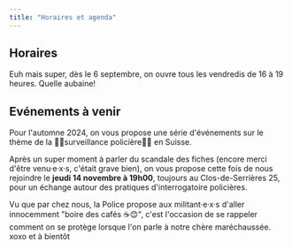 ```yaml
---
title: "Horaires et agenda"
---
```


## Horaires

Euh mais super, dès le 6 septembre, on ouvre tous les vendredis de 16 à 19 heures. Quelle aubaine!

## Evénements à venir
Pour l'automne 2024, on vous propose une série d'événements sur le thème de la 👮‍♀️surveillance policière👮‍♀️ en Suisse. 

Après un super moment à parler du scandale des fiches (encore merci d'être venu·e·x·s, c'était grave bien), on vous propose cette fois de nous rejoindre le **jeudi 14 novembre à 19h00**, toujours au Clos-de-Serrières 25, pour un échange autour des pratiques d'interrogatoire policières. 

Vu que par chez nous, la Police propose aux militant·e·x·s d'aller innocemment "boire des cafés ☕️😊", c'est l'occasion de se rappeler comment on se protège lorsque l'on parle à notre chère maréchaussée. xoxo et à bientôt
